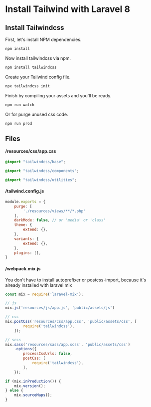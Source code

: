 
# Install Tailwind with Laravel 8

## Install Tailwindcss
First, let's install NPM dependencies.
```bash
npm install
```

Now install tailwindcss via npm.
```bash
npm install tailwindcss
```

Create your Tailwind config file.
```bash
npx tailwindcss init
```

Finish by compiling your assets and you'll be ready.
```bash
npm run watch
```

Or for purge unused css code.
```
npm run prod
```

## Files
#### /resources/css/app.css
```css
@import "tailwindcss/base";

@import "tailwindcss/components";

@import "tailwindcss/utilities";
```

#### /tailwind.config.js
```javascript
module.exports = {
    purge: [
        './resources/views/**/*.php'
    ],
    darkMode: false, // or 'media' or 'class'
    theme: {
        extend: {},
    },
    variants: {
        extend: {},
    },
    plugins: [],
}
```

#### /webpack.mix.js
You don't have to install autoprefixer or postcss-import, because it's already installed with laravel mix
```javascript
const mix = require('laravel-mix');

// js
mix.js('resources/js/app.js', 'public/assets/js')

// css
mix.postCss('resources/css/app.css', 'public/assets/css', [
        require('tailwindcss'),
    ]);

// scss
mix.sass('resources/sass/app.scss', 'public/assets/css')
    .options({
        processCssUrls: false,
        postCss: [
            require('tailwindcss'),
        ],
    });

if (mix.inProduction()) {
    mix.version();
} else {
    mix.sourceMaps();
}

```
